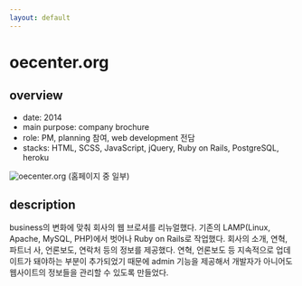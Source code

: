 ```yaml
---
layout: default
---
```


# oecenter.org

## overview

* date: 2014
* main purpose: company brochure
* role: PM, planning 참여, web development 전담
* stacks: HTML, SCSS, JavaScript, jQuery, Ruby on Rails, PostgreSQL, heroku

![oecenter.org]({{"/assets/img/project/2014_oecenter_org.jpg"}})
(홈페이지 중 일부)

## description

business의 변화에 맞춰 회사의 웹 브로셔를 리뉴얼했다. 
기존의 LAMP(Linux, Apache, MySQL, PHP)에서 벗어나 Ruby on Rails로 작업했다. 
회사의 소개, 연혁, 파트너 사, 언론보도, 연락처 등의 정보를 제공했다. 
연혁, 언론보도 등 지속적으로 업데이트가 돼야하는 부분이 추가되었기 때문에 admin 기능을 제공해서 개발자가 아니어도 웹사이트의 정보들을 관리할 수 있도록 만들었다. 